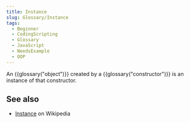 ```yaml
---
title: Instance
slug: Glossary/Instance
tags:
  - Beginner
  - CodingScripting
  - Glossary
  - JavaScript
  - NeedsExample
  - OOP
---
```


An {{glossary("object")}} created by a {{glossary("constructor")}} is an instance of that constructor.

## See also

- [Instance](https://en.wikipedia.org/wiki/Instance_(computer_science)) on Wikipedia

